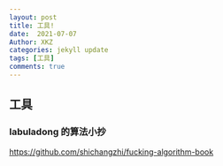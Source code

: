 ```yaml
---
layout: post
title: 工具!
date:  2021-07-07
Author: XKZ
categories: jekyll update
tags: [工具]
comments: true
---
```

## 工具
### labuladong 的算法小抄
https://github.com/shichangzhi/fucking-algorithm-book